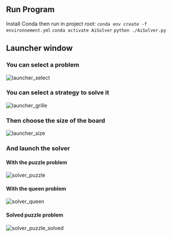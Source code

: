 ## Run Program

Install Conda then run in project root:
```conda env create -f environnement.yml```
```conda activate AiSolver```
```python ./AiSolver.py```

## Launcher window

### You can select a problem

![launcher_select](https://github.com/adejong93/epitech-ai-solver-2021/blob/main/launcher_select.png)

### You can select a strategy to solve it

![launcher_grille](https://github.com/adejong93/epitech-ai-solver-2021/blob/main/launcher_grille.png)


### Then choose the size of the board

![launcher_size](https://github.com/adejong93/epitech-ai-solver-2021/blob/main/launcher_size.png)


### And launch the solver

#### With the puzzle problem

![solver_puzzle](https://github.com/adejong93/epitech-ai-solver-2021/blob/main/solver_puzzle.png)

#### With the queen problem

![solver_queen](https://github.com/adejong93/epitech-ai-solver-2021/blob/main/solver_queen.png)


#### Solved puzzle problem

![solver_puzzle_solved](https://github.com/adejong93/epitech-ai-solver-2021/blob/main/solver_puzzle_solved.png)
